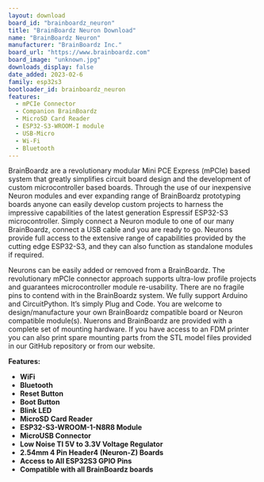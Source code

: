 ```yaml
---
layout: download
board_id: "brainboardz_neuron"
title: "BrainBoardz Neuron Download"
name: "BrainBoardz Neuron"
manufacturer: "BrainBoardz Inc."
board_url: "https://www.brainboardz.com"
board_image: "unknown.jpg"
downloads_display: false
date_added: 2023-02-6
family: esp32s3
bootloader_id: brainboardz_neuron
features:
  - mPCIe Connector
  - Companion BrainBoardz
  - MicroSD Card Reader
  - ESP32-S3-WROOM-I module
  - USB-Micro
  - Wi-Fi
  - Bluetooth
---
```


BrainBoardz are a revolutionary modular Mini PCE Express (mPCIe) based system that greatly simplifies circuit board design and the development of custom microcontroller based boards.  Through the use of our inexpensive Neuron modules and ever expanding range of BrainBoardz prototyping boards anyone can easily develop custom projects to harness the impressive capabilities of the latest generation Espressif ESP32-S3 microcontroller. Simply connect a Neuron module to one of our many BrainBoardz, connect a USB cable and you are ready to go. Neurons provide full access to the extensive range of capabilities provided by the cutting edge ESP32-S3, and they can also function as standalone modules if required. 

Neurons can be easily added or removed from a BrainBoardz. The revolutionary mPCIe connector approach supports ultra-low profile projects and guarantees microcontroller module re-usability. There are no fragile pins to contend with in the BrainBoardz system. We fully support Arduino and CircuitPython. It’s simply Plug and Code. You are welcome to design/manufacture your own BrainBoardz compatible board or Neuron compatible module(s). Nuerons and BrainBoardz are provided with a complete set of mounting hardware. If you have access to an FDM printer you can also print spare mounting parts from the STL model files provided in our GitHub repository or from our website. 

 **Features:**
 
 - **WiFi**
 - **Bluetooth**
 - **Reset Button**
 - **Boot Button**
 - **Blink LED**
 - **MicroSD Card Reader**
 - **ESP32-S3-WROOM-1-N8R8 Module**
 - **MicroUSB Connector**
 - **Low Noise TI 5V to 3.3V Voltage Regulator**
 - **2.54mm 4 Pin Header4 (Neuron-Z) Boards**
 - **Access to All ESP32S3 GPIO Pins**
 - **Compatible with all BrainBoardz boards**
 

